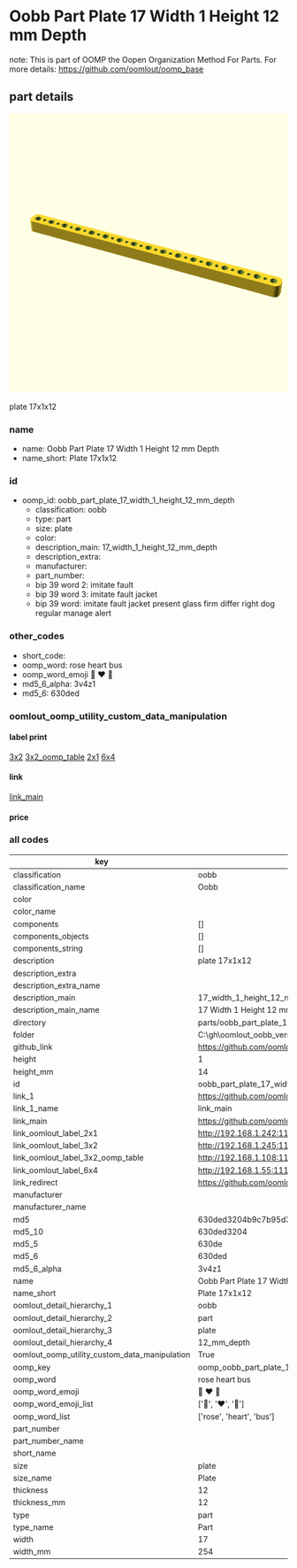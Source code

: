# Oobb Part Plate 17 Width 1 Height 12 mm Depth  

note: This is part of OOMP the Oopen Organization Method For Parts. For more details: https://github.com/oomlout/oomp_base

##  part details
  

[![](3dpr.png)](3dpr.png)

plate 17x1x12



### name
* name: Oobb Part Plate 17 Width 1 Height 12 mm Depth
* name_short: Plate 17x1x12 
### id
* oomp_id: oobb_part_plate_17_width_1_height_12_mm_depth
  * classification: oobb
  * type: part
  * size: plate
  * color: 
  * description_main: 17_width_1_height_12_mm_depth
  * description_extra: 
  * manufacturer: 
  * part_number: 
  * bip 39 word 2: imitate fault
  * bip 39 word 3: imitate fault jacket
  * bip 39 word: imitate fault jacket present glass firm differ right dog regular manage alert

### other_codes
* short_code: 
* oomp_word: rose heart bus
* oomp_word_emoji :rose: :heart: :bus:
* md5_6_alpha: 3v4z1
* md5_6: 630ded






### oomlout_oomp_utility_custom_data_manipulation
#### label print
[3x2](http://192.168.1.245:1112/?label=oomp%203v4z1)
[3x2_oomp_table](http://192.168.1.108:1112/?label=oomp%203v4z1)
[2x1](http://192.168.1.242:1112/?label=oomp%203v4z1)
[6x4](http://192.168.1.55:1112/?label=oomp%203v4z1)    

#### link

[link_main](https://github.com/oomlout/oomlout_oobb_version_4_generated_parts/tree/main/navigation_oomp/oobb/part/plate/17_width_1_height_12_mm_depth/part)                              

#### price







### all codes 
| key | value |  
| --- | --- |  
| classification | oobb |  
| classification_name | Oobb |  
| color |  |  
| color_name |  |  
| components | [] |  
| components_objects | [] |  
| components_string | [] |  
| description | plate 17x1x12 |  
| description_extra |  |  
| description_extra_name |  |  
| description_main | 17_width_1_height_12_mm_depth |  
| description_main_name | 17 Width 1 Height 12 mm Depth |  
| directory | parts/oobb_part_plate_17_width_1_height_12_mm_depth |  
| folder | C:\gh\oomlout_oobb_version_4_generated_parts\parts\oobb_part_plate_17_width_1_height_12_mm_depth |  
| github_link | https://github.com/oomlout/oomlout_oomp_part_src/tree/main/parts/oobb_part_plate_17_width_1_height_12_mm_depth |  
| height | 1 |  
| height_mm | 14 |  
| id | oobb_part_plate_17_width_1_height_12_mm_depth |  
| link_1 | https://github.com/oomlout/oomlout_oobb_version_4_generated_parts/tree/main/navigation_oomp/oobb/part/plate/17_width_1_height_12_mm_depth/part |  
| link_1_name | link_main |  
| link_main | https://github.com/oomlout/oomlout_oobb_version_4_generated_parts/tree/main/navigation_oomp/oobb/part/plate/17_width_1_height_12_mm_depth/part |  
| link_oomlout_label_2x1 | http://192.168.1.242:1112/?label=oomp%203v4z1 |  
| link_oomlout_label_3x2 | http://192.168.1.245:1112/?label=oomp%203v4z1 |  
| link_oomlout_label_3x2_oomp_table | http://192.168.1.108:1112/?label=oomp%203v4z1 |  
| link_oomlout_label_6x4 | http://192.168.1.55:1112/?label=oomp%203v4z1 |  
| link_redirect | https://github.com/oomlout/oomlout_oobb_version_4_generated_parts/tree/main/parts/oobb_plate_17_01_12 |  
| manufacturer |  |  
| manufacturer_name |  |  
| md5 | 630ded3204b9c7b95d317aa0ee14fb8b |  
| md5_10 | 630ded3204 |  
| md5_5 | 630de |  
| md5_6 | 630ded |  
| md5_6_alpha | 3v4z1 |  
| name | Oobb Part Plate 17 Width 1 Height 12 mm Depth |  
| name_short | Plate 17x1x12  |  
| oomlout_detail_hierarchy_1 | oobb |  
| oomlout_detail_hierarchy_2 | part |  
| oomlout_detail_hierarchy_3 | plate |  
| oomlout_detail_hierarchy_4 | 12_mm_depth |  
| oomlout_oomp_utility_custom_data_manipulation | True |  
| oomp_key | oomp_oobb_part_plate_17_width_1_height_12_mm_depth |  
| oomp_word | rose heart bus |  
| oomp_word_emoji | :rose: :heart: :bus: |  
| oomp_word_emoji_list | [':rose:', ':heart:', ':bus:'] |  
| oomp_word_list | ['rose', 'heart', 'bus'] |  
| part_number |  |  
| part_number_name |  |  
| short_name |  |  
| size | plate |  
| size_name | Plate |  
| thickness | 12 |  
| thickness_mm | 12 |  
| type | part |  
| type_name | Part |  
| width | 17 |  
| width_mm | 254 |  
